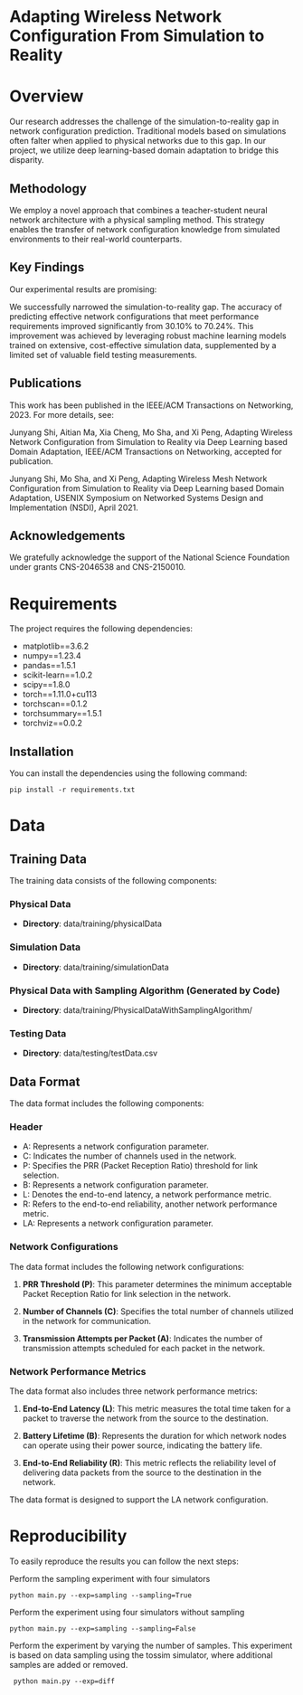 
# Adapting Wireless Network Configuration From Simulation to Reality
# Overview
Our research addresses the challenge of the simulation-to-reality gap in network configuration prediction. Traditional models based on simulations often falter when applied to physical networks due to this gap. In our project, we utilize deep learning-based domain adaptation to bridge this disparity.

## Methodology
We employ a novel approach that combines a teacher-student neural network architecture with a physical sampling method. This strategy enables the transfer of network configuration knowledge from simulated environments to their real-world counterparts.

## Key Findings
Our experimental results are promising:

We successfully narrowed the simulation-to-reality gap.
The accuracy of predicting effective network configurations that meet performance requirements improved significantly from 30.10% to 70.24%.
This improvement was achieved by leveraging robust machine learning models trained on extensive, cost-effective simulation data, supplemented by a limited set of valuable field testing measurements.
## Publications
This work has been published in the IEEE/ACM Transactions on Networking, 2023. For more details, see:

Junyang Shi, Aitian Ma, Xia Cheng, Mo Sha, and Xi Peng, Adapting Wireless Network Configuration from Simulation to Reality via Deep Learning based Domain Adaptation, IEEE/ACM Transactions on Networking, accepted for publication.

Junyang Shi, Mo Sha, and Xi Peng, Adapting Wireless Mesh Network Configuration from Simulation to Reality via Deep Learning based Domain Adaptation, USENIX Symposium on Networked Systems Design and Implementation (NSDI), April 2021.

## Acknowledgements
We gratefully acknowledge the support of the National Science Foundation under grants CNS-2046538 and CNS-2150010.

# Requirements

The project requires the following dependencies:

- matplotlib==3.6.2
- numpy==1.23.4
- pandas==1.5.1
- scikit-learn==1.0.2
- scipy==1.8.0
- torch==1.11.0+cu113
- torchscan==0.1.2
- torchsummary==1.5.1
- torchviz==0.0.2

## Installation

You can install the dependencies using the following command:

```shell
pip install -r requirements.txt
````

# Data


## Training Data

The training data consists of the following components:

### Physical Data
- **Directory**: data/training/physicalData

### Simulation Data
- **Directory**: data/training/simulationData

### Physical Data with Sampling Algorithm (Generated by Code)
- **Directory**: data/training/PhysicalDataWithSamplingAlgorithm/

### Testing Data
    
- **Directory**: data/testing/testData.csv


## Data Format

The data format includes the following components:

### Header
- A: Represents a network configuration parameter.
- C: Indicates the number of channels used in the network.
- P: Specifies the PRR (Packet Reception Ratio) threshold for link selection.
- B: Represents a network configuration parameter.
- L: Denotes the end-to-end latency, a network performance metric.
- R: Refers to the end-to-end reliability, another network performance metric.
- LA: Represents a network configuration parameter.

### Network Configurations
The data format includes the following network configurations:

1. **PRR Threshold (P)**: This parameter determines the minimum acceptable Packet Reception Ratio for link selection in the network.

2. **Number of Channels (C)**: Specifies the total number of channels utilized in the network for communication.

3. **Transmission Attempts per Packet (A)**: Indicates the number of transmission attempts scheduled for each packet in the network.

### Network Performance Metrics
The data format also includes three network performance metrics:

1. **End-to-End Latency (L)**: This metric measures the total time taken for a packet to traverse the network from the source to the destination.

2. **Battery Lifetime (B)**: Represents the duration for which network nodes can operate using their power source, indicating the battery life.

3. **End-to-End Reliability (R)**: This metric reflects the reliability level of delivering data packets from the source to the destination in the network.

The data format is designed to support the LA network configuration.


# Reproducibility
To easily reproduce the results you can follow the next steps:

Perform the sampling experiment with four simulators 
```shell
python main.py --exp=sampling --sampling=True
```

Perform the experiment using four simulators without sampling
```shell
python main.py --exp=sampling --sampling=False
```

Perform the experiment by varying the number of samples. This experiment is based on data sampling using the tossim simulator, where additional samples are added or removed.
```shell
 python main.py --exp=diff 
```


